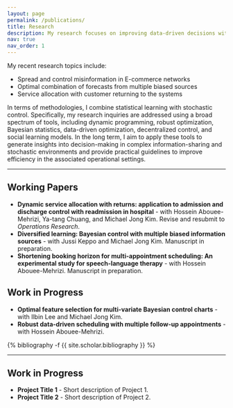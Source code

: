 ```yaml
---
layout: page
permalink: /publications/
title: Research
description: My research focuses on improving data-driven decisions with application particularly in healthcare (e.g., ICU operations, pathology scheduling) and revenue management (e.g., advertising on E-commerce plat-forms, demand forecasting). 
nav: true
nav_order: 1
---
```

<!-- _pages/publications.md -->
My recent research topics include:
-	Spread and control misinformation in E-commerce networks 
-	 Optimal combination of forecasts from multiple biased sources
-	Service allocation with customer returning to the systems

  
In terms of methodologies, I combine statistical learning with stochastic control. Specifically, my research inquiries are addressed using a broad spectrum of tools, including dynamic programming, robust optimization, Bayesian statistics, data-driven optimization, decentralized control, and social learning models. In the long term, I aim to apply these tools to generate insights into decision-making in complex information-sharing and stochastic environments and provide practical guidelines to improve efficiency in the associated operational settings.
<hr>

<div class="working-papers">
    <h2>Working Papers</h2>
    <ul>
        <li>
            <strong>Dynamic service allocation with returns: application to admission and discharge control with readmission in hospital</strong> 
          - with Hossein Abouee-Mehrizi, Ya-tang Chuang, and Michael Jong Kim. 
          Revise and resubmit to <em>Operations Research</em>.
        </li>
        <li>
            <strong>Diversified learning: Bayesian control with multiple biased information sources</strong> - with Jussi Keppo and Michael Jong Kim. Manuscript in preparation.
        </li>
        <li>
            <strong>Shortening booking horizon for multi-appointment scheduling: An experimental study for speech-language therapy</strong> - with Hossein Abouee-Mehrizi. Manuscript in preparation.
        </li>
    </ul>
</div>

<div class="work-in-progress">
    <h2>Work in Progress</h2>
    <ul>
        <li>
            <strong>Optimal feature selection for multi-variate Bayesian control charts</strong> - with Ilbin Lee and Michael Jong Kim.
        </li>
        <li>
            <strong>Robust data-driven scheduling with multiple follow-up appointments</strong> - with Hossein Abouee-Mehrizi.
        </li>
    </ul>
</div>




<div class="publications">

{% bibliography -f {{ site.scholar.bibliography }} %}

</div>


<hr>
<div class="work-in-progress">
    <h2>Work in Progress</h2>
    <ul>
        <li>
            <strong>Project Title 1</strong> - Short description of Project 1.
        </li>
        <li>
            <strong>Project Title 2</strong> - Short description of Project 2.
        </li>
        <!-- Add more projects as needed -->
    </ul>
</div>
